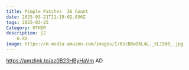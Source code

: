 ```yaml
---
title: Pimple Patches  36 Count
date: 2025-03-21T11:19:02.036Z
tags: 2025-03-25
Category: OTHER
description: |2
    6.XX
image: https://m.media-amazon.com/images/I/61cBDwZ6L4L._SL1500_.jpg
---
```

https://amzlink.to/az0B23HByHaVm   AD